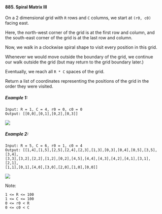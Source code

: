 #### 885. Spiral Matrix III
On a 2 dimensional grid with `R` rows and `C` columns, we start at `(r0, c0)` facing east.

Here, the north-west corner of the grid is at the first row and column, and the south-east corner of the grid is at the last row and column.

Now, we walk in a clockwise spiral shape to visit every position in this grid. 

Whenever we would move outside the boundary of the grid, we continue our walk outside the grid (but may return to the grid boundary later.) 

Eventually, we reach all `R * C` spaces of the grid.

Return a list of coordinates representing the positions of the grid in the order they were visited.

##### Example 1:
```$xslt
Input: R = 1, C = 4, r0 = 0, c0 = 0
Output: [[0,0],[0,1],[0,2],[0,3]]
```
![](https://s3-lc-upload.s3.amazonaws.com/uploads/2018/08/24/example_1.png)


##### Example 2:
```$xslt
Input: R = 5, C = 6, r0 = 1, c0 = 4
Output: [[1,4],[1,5],[2,5],[2,4],[2,3],[1,3],[0,3],[0,4],[0,5],[3,5],[3,4],
[3,3],[3,2],[2,2],[1,2],[0,2],[4,5],[4,4],[4,3],[4,2],[4,1],[3,1],[2,1],
[1,1],[0,1],[4,0],[3,0],[2,0],[1,0],[0,0]]
```
![](https://s3-lc-upload.s3.amazonaws.com/uploads/2018/08/24/example_2.png)

Note:
```$xslt
1 <= R <= 100
1 <= C <= 100
0 <= r0 < R
0 <= c0 < C
```
